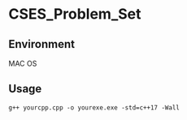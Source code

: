 # CSES_Problem_Set

## Environment
MAC OS

## Usage
`g++ yourcpp.cpp -o yourexe.exe -std=c++17 -Wall`
